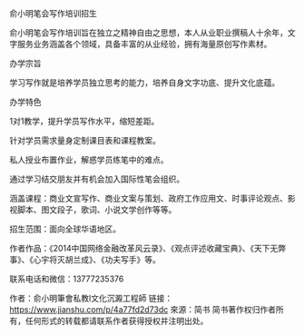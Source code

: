 俞小明笔会写作培训招生

俞小明笔会写作培训旨在独立之精神自由之思想，本人从业职业撰稿人十余年，文字服务业务涵盖各个领域，具备丰富的从业经验，拥有海量原创写作素材。

办学宗旨

学习写作就是培养学员独立思考的能力，培养自身文字功底、提升文化底蕴。

办学特色

1对1教学，提升学员写作水平，缩短差距。

针对学员需求量身定制课目表和课程教案。

私人授业布置作业，解惑学员练笔中的难点。

通过学习结交朋友并有机会加入国际性笔会组织。

涵盖课程：商业文宣写作、商业文案与策划、政府工作应用文、时事评论观点、影视脚本、图文段子，歌词、小说文学创作等等。

招生范围：面向全球华语地区。

作者作品：《2014中国网络金融改革风云录》、《观点评述收藏宝典》、《天下无弊事》、《心宇将灭胡兰成》、《功夫写手》等。

联系电话和微信：13777235376

作者：俞小明筆會私教l文化沉澱工程師
链接：https://www.jianshu.com/p/4a77fd2d73dc
來源：简书
简书著作权归作者所有，任何形式的转载都请联系作者获得授权并注明出处。
